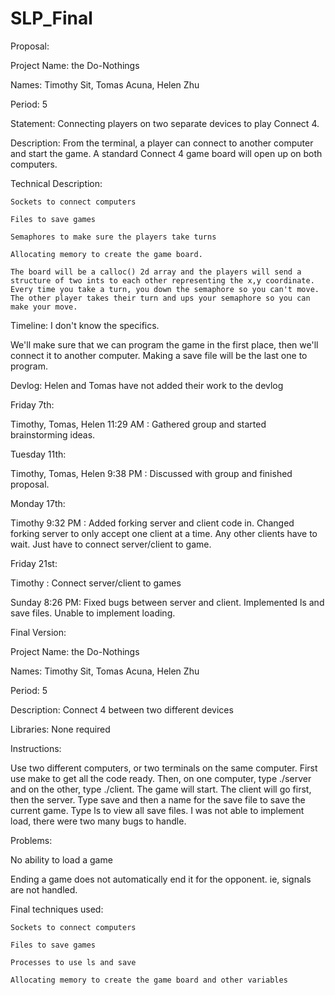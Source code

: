 # SLP_Final

Proposal:

Project Name: the Do-Nothings

Names: Timothy Sit, Tomas Acuna, Helen Zhu

Period: 5

Statement: Connecting players on two separate devices to play Connect 4.

Description: From the terminal, a player can connect to another computer and start the game. A standard Connect 4 game board will open up on both computers.

Technical Description:

	Sockets to connect computers

	Files to save games

	Semaphores to make sure the players take turns

	Allocating memory to create the game board.

	The board will be a calloc() 2d array and the players will send a structure of two ints to each other representing the x,y coordinate. Every time you take a turn, you down the semaphore so you can't move. The other player takes their turn and ups your semaphore so you can make your move.

Timeline: I don't know the specifics.

We'll make sure that we can program the game in the first place, then we'll connect it to another computer. Making a save file will be the last one to program.

Devlog: Helen and Tomas have not added their work to the devlog

Friday 7th:

Timothy, Tomas, Helen 11:29 AM : Gathered group and started brainstorming ideas.

Tuesday 11th:

Timothy, Tomas, Helen 9:38 PM : Discussed with group and finished proposal.

Monday 17th:

Timothy 9:32 PM : Added forking server and client code in. Changed forking server to only accept one client at a time. Any other clients have to wait. Just have to connect server/client to game.

Friday 21st:

Timothy : Connect server/client to games

Sunday 8:26 PM: Fixed bugs between server and client. Implemented ls and save files. Unable to implement loading.




Final Version:

Project Name: the Do-Nothings

Names: Timothy Sit, Tomas Acuna, Helen Zhu

Period: 5

Description: Connect 4 between two different devices

Libraries: None required

Instructions:

Use two different computers, or two terminals on the same computer. First use make to get all the code ready. Then, on one computer, type ./server and on the other, type ./client. The game will start. The client will go first, then the server. Type save and then a name for the save file to save the current game. Type ls to view all save files. I was not able to implement load, there were two many bugs to handle.

Problems:

No ability to load a game

Ending a game does not automatically end it for the opponent. ie, signals are not handled.

Final techniques used:

	Sockets to connect computers

	Files to save games

	Processes to use ls and save

	Allocating memory to create the game board and other variables
